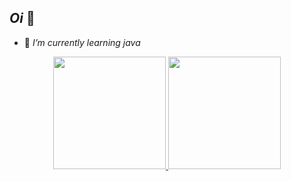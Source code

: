  ## _Oi_ 👋
- 🌱 _I’m currently learning java_


<div align="center">
  <a href="https://github.com/NathaliadaRocha07">
  <img height="180em" src="https://github-readme-stats.vercel.app/api?username=NathaliadaRocha07&show_icons=true&theme=monokai&include_all_commits=true&count_private=true"/>
  <img height="180em" src="https://github-readme-stats.vercel.app/api/top-langs/?username=NathaliadaRocha07&layout=compact&langs_count=7&theme=monokai"/>
</div>
 
 
 ##
 
